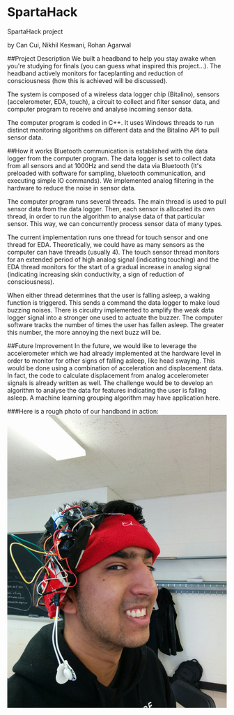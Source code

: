 # SpartaHack
SpartaHack project 

by Can Cui, Nikhil Keswani, Rohan Agarwal

##Project Description
We built a headband to help you stay awake when you're studying for finals (you can guess what inspired this project...). The headband actively monitors for faceplanting and reduction of consciousness (how this is achieved will be discussed). 

The system is composed of a wireless data logger chip (Bitalino), sensors (accelerometer, EDA, touch), a circuit to collect and filter sensor data, and computer program to receive and analyse incoming sensor data. 

The computer program is coded in C++. It uses Windows threads to run distinct monitoring algorithms on different data and the Bitalino API to pull sensor data. 

##How it works
Bluetooth communication is established with the data logger from the computer program. The data logger is set to collect data from all sensors and at 1000Hz and send the data via Bluetooth (It's preloaded with software for sampling, bluetooth communication, and executing simple IO commands). We implemented analog filtering in the hardware to reduce the noise in sensor data. 

The computer program runs several threads. The main thread is used to pull sensor data from the data logger. Then, each sensor is allocated its own thread, in order to run the algorithm to analyse data of that particular sensor. This way, we can concurrently process sensor data of many types. 

The current implementation runs one thread for touch sensor and one thread for EDA. Theoretically, we could have as many sensors as the computer can have threads (usually 4). The touch sensor thread monitors for an extended period of high analog signal (indicating touching) and the EDA thread monitors for the start of a gradual increase in analog signal (indicating increasing skin conductivity, a sign of reduction of consciousness). 

When either thread determines that the user is falling asleep, a waking function is triggered. This sends a command the data logger to make loud buzzing noises. There is circuitry implemented to amplify the weak data logger signal into a stronger one used to actuate the buzzer. The computer software tracks the number of times the user has fallen asleep. The greater this number, the more annoying the next buzz will be. 


##Future Improvement
In the future, we would like to leverage the accelerometer which we had already implemented at the hardware level in order to monitor for other signs of falling asleep, like head swaying. This would be done using a combination of acceleration and displacement data. In fact, the code to calculate displacement from analog accelerometer signals is already written as well. The challenge would be to develop an algorithm to analyse the data for features indicating the user is falling asleep. A machine learning grouping algorithm may have application here. 


###Here is a rough photo of our handband in action:
![alt text]( https://github.com/cancui/SpartaHack/blob/master/IMG_20160228_101805.jpg "Rohan 1")
